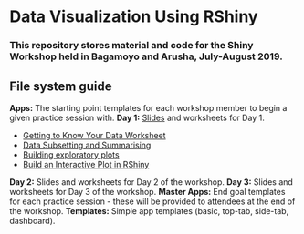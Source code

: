 # Data Visualization Using RShiny

### This repository stores material and code for the Shiny Workshop held in Bagamoyo and Arusha, July-August 2019.

## File system guide

**Apps:** The starting point templates for each workshop member to begin a given practice session with.
**Day 1:** [Slides](Day%201/slides/d1_intro_slides.html) and worksheets for Day 1.
- [Getting to Know Your Data Worksheet](Day%201/worksheets/1.1_getting_to_know_your_data.html)
- [Data Subsetting and Summarising](Day%201/worksheets/1.2_data_subsetting_and_summarising.html)
- [Building exploratory plots](Day%201/worksheets/1.3_building_exploratory_plots.html)
- [Build an Interactive Plot in RShiny](Day%201/worksheets/1.4_build_an_interactive_plot_in_Rshiny.html)
  
**Day 2:** Slides and worksheets for Day 2 of the workshop.
**Day 3:** Slides and worksheets for Day 3 of the workshop.
**Master  Apps:** End goal templates for each practice session - these will be provided to attendees at the end of the workshop.
**Templates:** Simple app templates (basic, top-tab, side-tab, dashboard).
